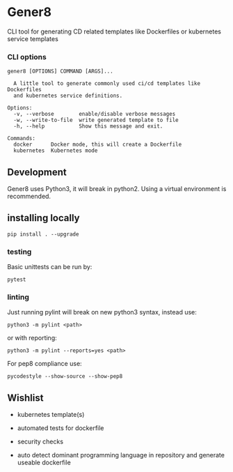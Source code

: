 # Gener8

CLI tool for generating CD related templates like Dockerfiles or kubernetes service templates

### CLI options
```
gener8 [OPTIONS] COMMAND [ARGS]...

  A little tool to generate commonly used ci/cd templates like Dockerfiles
  and kubernetes service definitions.

Options:
  -v, --verbose        enable/disable verbose messages
  -w, --write-to-file  write generated template to file
  -h, --help           Show this message and exit.

Commands:
  docker      Docker mode, this will create a Dockerfile
  kubernetes  Kubernetes mode
```

## Development
Gener8 uses Python3, it will break in python2.
Using a virtual environment is recommended.

## installing locally
```
pip install . --upgrade
```

### testing
Basic unittests can be run by:
```
pytest
```

### linting
Just running pylint will break on new python3 syntax, instead use:
```
python3 -m pylint <path>
```

or with reporting:
```
python3 -m pylint --reports=yes <path>
```

For pep8 compliance use: 
```
pycodestyle --show-source --show-pep8
```

## Wishlist

* kubernetes template(s)
* automated tests for dockerfile
* security checks

* auto detect dominant programming language in repository and generate useable dockerfile
